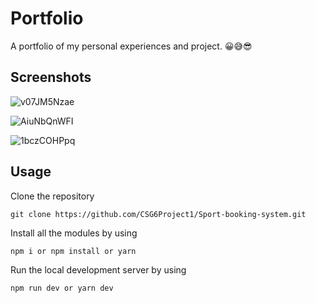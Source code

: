 # Portfolio

A portfolio of my personal experiences and project. 😀😅😎

## Screenshots

![v07JM5Nzae](https://user-images.githubusercontent.com/75899547/134786985-53aec574-aba0-485d-a28c-940b7158d66c.gif)

![AiuNbQnWFI](https://user-images.githubusercontent.com/75899547/134787015-ee06c2d1-eb32-4844-bc18-b375c535fc63.gif)

![1bczCOHPpq](https://user-images.githubusercontent.com/75899547/134787034-48937b12-b536-4dcd-ba28-e5ed9c305fb0.gif)

## Usage

Clone the repository

    git clone https://github.com/CSG6Project1/Sport-booking-system.git

Install all the modules by using

    npm i or npm install or yarn

Run the local development server by using 

    npm run dev or yarn dev
